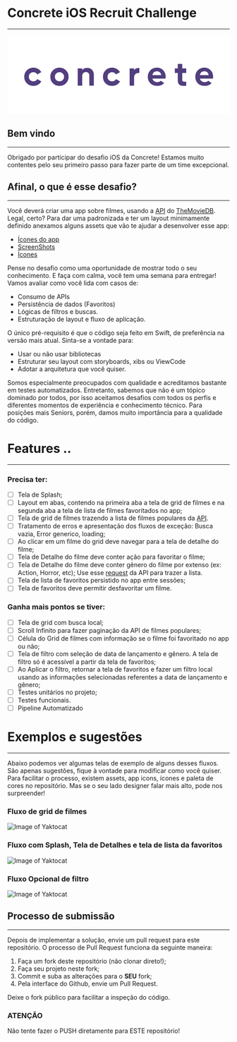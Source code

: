 # Concrete iOS Recruit Challenge

---

![Gif](assets/Logo-animado-1.gif)

## Bem vindo

---

Obrigado por participar do desafio iOS da Concrete! Estamos muito contentes pelo seu primeiro passo para fazer parte de um time excepcional.

## Afinal, o que é esse desafio?

---

Você deverá criar uma app sobre filmes, usando a [API](https://developers.themoviedb.org/3/getting-started/introduction) do [TheMovieDB](https://www.themoviedb.org/?language=en). Legal, certo? Para dar uma padronizada e ter um layout minimamente definido anexamos alguns assets que vão te ajudar a desenvolver esse app:

- [Ícones do app](assets/appIcons)
- [ScreenShots](assets/screenshots)
- [Ícones](assets/icons)

Pense no desafio como uma oportunidade de mostrar todo o seu conhecimento. E faça com calma, você tem uma semana para entregar!
Vamos avaliar como você lida com casos de:

- Consumo de APIs
- Persistência de dados (Favoritos)
- Lógicas de filtros e buscas.
- Estruturação de layout e fluxo de aplicação.

O único pré-requisito é que o código seja feito em Swift, de preferência na versão mais atual. Sinta-se a vontade para:

- Usar ou não usar bibliotecas
- Estruturar seu layout com storyboards, xibs ou ViewCode
- Adotar a arquitetura que você quiser.

Somos especialmente preocupados com qualidade e acreditamos bastante em testes automatizados. Entretanto, sabemos que não é um tópico dominado por todos, por isso aceitamos desafios com todos os perfis e diferentes momentos de experiência e conhecimento técnico.
Para posições mais Seniors, porém, damos muito importância para a qualidade do código.

# Features ..

---

### Precisa ter:

- [ ] Tela de Splash;
- [ ] Layout em abas, contendo na primeira aba a tela de grid de filmes e na segunda aba a tela de lista de filmes favoritados no app;
- [ ] Tela de grid de filmes trazendo a lista de filmes populares da [API](https://developers.themoviedb.org/3/movies/get-popular-movies).
- [ ] Tratamento de erros e apresentação dos fluxos de exceção: Busca vazia, Error generico, loading;
- [ ] Ao clicar em um filme do grid deve navegar para a tela de detalhe do filme;
- [ ] Tela de Detalhe do filme deve conter ação para favoritar o filme;
- [ ] Tela de Detalhe do filme deve conter gênero do filme por extenso (ex: Action, Horror, etc); Use esse [request](https://developers.themoviedb.org/3/genres/get-movie-list) da API para trazer a lista.
- [ ] Tela de lista de favoritos persistido no app entre sessões;
- [ ] Tela de favoritos deve permitir desfavoritar um filme.

### Ganha mais pontos se tiver:

- [ ] Tela de grid com busca local;
- [ ] Scroll Infinito para fazer paginação da API de filmes populares;
- [ ] Célula do Grid de filmes com informação se o filme foi favoritado no app ou não;
- [ ] Tela de filtro com seleção de data de lançamento e gênero. A tela de filtro só é acessível a partir da tela de favoritos;
- [ ] Ao Aplicar o filtro, retornar a tela de favoritos e fazer um filtro local usando as informações selecionadas referentes a data de lançamento e gênero;
- [ ] Testes unitários no projeto;
- [ ] Testes funcionais.
- [ ] Pipeline Automatizado

# Exemplos e sugestões

---

Abaixo podemos ver algumas telas de exemplo de alguns desses fluxos. São apenas sugestões, fique à vontade para modificar como você quiser.
Para facilitar o processo, existem assets, app icons, ícones e paleta de cores no repositório. Mas se o seu lado designer falar mais alto, pode nos surpreender!

### Fluxo de grid de filmes

![Image of Yaktocat](assets/flow/lista.png)

### Fluxo com Splash, Tela de Detalhes e tela de lista da favoritos

![Image of Yaktocat](assets/flow/splash_detalhes.png)

### Fluxo Opcional de filtro

![Image of Yaktocat](assets/flow/filtro.png)

## **Processo de submissão**

---

Depois de implementar a solução, envie um pull request para este repositório.
O processo de Pull Request funciona da seguinte maneira:

1. Faça um fork deste repositório (não clonar direto!);
2. Faça seu projeto neste fork;
3. Commit e suba as alterações para o **SEU** fork;
4. Pela interface do Github, envie um Pull Request.

Deixe o fork público para facilitar a inspeção do código.

### **ATENÇÃO**

Não tente fazer o PUSH diretamente para ESTE repositório!
